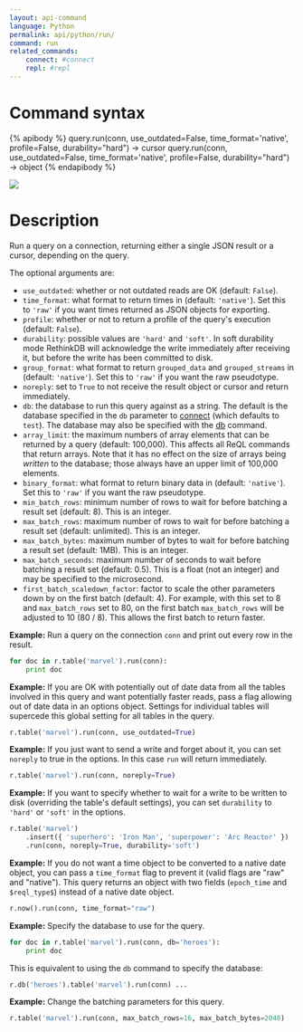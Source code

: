 ```yaml
---
layout: api-command
language: Python
permalink: api/python/run/
command: run
related_commands:
    connect: #connect
    repl: #repl
---
```


# Command syntax #

{% apibody %}
query.run(conn, use_outdated=False, time_format='native', profile=False, durability="hard") &rarr; cursor
query.run(conn, use_outdated=False, time_format='native', profile=False, durability="hard") &rarr; object
{% endapibody %}

<img src="/assets/images/docs/api_illustrations/run.png" class="api_command_illustration" />

# Description #

Run a query on a connection, returning either a single JSON result or
a cursor, depending on the query.

The optional arguments are:

- `use_outdated`: whether or not outdated reads are OK (default: `False`).
- `time_format`: what format to return times in (default: `'native'`).
  Set this to `'raw'` if you want times returned as JSON objects for exporting.
- `profile`: whether or not to return a profile of the query's
  execution (default: `False`).
- `durability`: possible values are `'hard'` and `'soft'`. In soft durability mode RethinkDB
will acknowledge the write immediately after receiving it, but before the write has
been committed to disk.
- `group_format`: what format to return `grouped_data` and `grouped_streams` in (default: `'native'`).
  Set this to `'raw'` if you want the raw pseudotype.
- `noreply`: set to `True` to not receive the result object or cursor and return immediately.
- `db`: the database to run this query against as a string. The default is the database specified in the `db` parameter to [connect](/api/python/connect/) (which defaults to `test`). The database may also be specified with the [db](/api/python/db/) command.
- `array_limit`: the maximum numbers of array elements that can be returned by a query (default: 100,000). This affects all ReQL commands that return arrays. Note that it has no effect on the size of arrays being _written_ to the database; those always have an upper limit of 100,000 elements.
- `binary_format`: what format to return binary data in (default: `'native'`). Set this to `'raw'` if you want the raw pseudotype.
- `min_batch_rows`: minimum number of rows to wait for before batching a result set (default: 8). This is an integer.
- `max_batch_rows`: maximum number of rows to wait for before batching a result set (default: unlimited). This is an integer.
- `max_batch_bytes`: maximum number of bytes to wait for before batching a result set (default: 1MB). This is an integer.
- `max_batch_seconds`: maximum number of seconds to wait before batching a result set (default: 0.5). This is a float (not an integer) and may be specified to the microsecond.
- `first_batch_scaledown_factor`: factor to scale the other parameters down by on the first batch (default: 4). For example, with this set to 8 and `max_batch_rows` set to 80, on the first batch `max_batch_rows` will be adjusted to 10 (80 / 8). This allows the first batch to return faster.

__Example:__ Run a query on the connection `conn` and print out every
row in the result.

```py
for doc in r.table('marvel').run(conn):
    print doc
```

__Example:__ If you are OK with potentially out of date data from all
the tables involved in this query and want potentially faster reads,
pass a flag allowing out of date data in an options object. Settings
for individual tables will supercede this global setting for all
tables in the query.

```py
r.table('marvel').run(conn, use_outdated=True)
```


__Example:__ If you just want to send a write and forget about it, you
can set `noreply` to true in the options. In this case `run` will
return immediately.

```py
r.table('marvel').run(conn, noreply=True)
```


__Example:__ If you want to specify whether to wait for a write to be
written to disk (overriding the table's default settings), you can set
`durability` to `'hard'` or `'soft'` in the options.

```py
r.table('marvel')
    .insert({ 'superhero': 'Iron Man', 'superpower': 'Arc Reactor' })
    .run(conn, noreply=True, durability='soft')
```


__Example:__ If you do not want a time object to be converted to a
native date object, you can pass a `time_format` flag to prevent it
(valid flags are "raw" and "native"). This query returns an object
with two fields (`epoch_time` and `$reql_type$`) instead of a native date
object.

```py
r.now().run(conn, time_format="raw")
```

__Example:__ Specify the database to use for the query.

```py
for doc in r.table('marvel').run(conn, db='heroes'):
    print doc
```

This is equivalent to using the `db` command to specify the database:

```py
r.db('heroes').table('marvel').run(conn) ...
```

__Example:__ Change the batching parameters for this query.

```py
r.table('marvel').run(conn, max_batch_rows=16, max_batch_bytes=2048)
```
